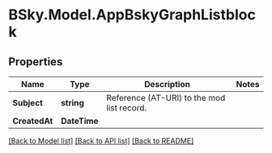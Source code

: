 # BSky.Model.AppBskyGraphListblock

## Properties

Name | Type | Description | Notes
------------ | ------------- | ------------- | -------------
**Subject** | **string** | Reference (AT-URI) to the mod list record. | 
**CreatedAt** | **DateTime** |  | 

[[Back to Model list]](../README.md#documentation-for-models) [[Back to API list]](../README.md#documentation-for-api-endpoints) [[Back to README]](../README.md)

